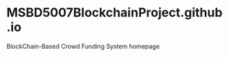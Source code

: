 
MSBD5007BlockchainProject.github.io
====================

BlockChain-Based Crowd Funding System homepage
